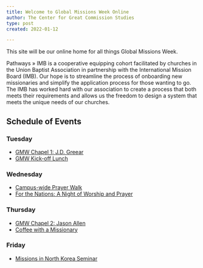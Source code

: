 ```yaml
---
title: Welcome to Global Missions Week Online
author: The Center for Great Commission Studies
type: post
created: 2022-01-12

---
```

This site will be our online home for all things Global Missions Week. 

Pathways » IMB is a cooperative equipping cohort facilitated by churches in the Union Baptist Association in partnership with the International Mission Board (IMB).  Our hope is to streamline the process of onboarding new missionaries and simplify the application process for those wanting to go. The IMB has worked hard with our association to create a process that both meets their requirements and allows us the freedom to design a system that meets the unique needs of our churches.

<!--more-->
## Schedule of Events

### Tuesday
* [GMW Chapel 1: J.D. Greear](/docs/pathways-imb-intro/)
* [GMW Kick-off Lunch](/docs/pathways-imb-instructional-guide/)

### Wednesday
* [Campus-wide Prayer Walk](/docs/imb-semester-1-syllabus/)
* [For the Nations: A Night of Worship and Prayer](/docs/advocacy-team-overview)

### Thursday
* [GMW Chapel 2: Jason Allen](/docs/pathways-imb-faq/)
* [Coffee with a Missionary](/docs/pathways-imb-faq/)

### Friday
* [Missions in North Korea Seminar](/docs/pathways-imb-faq/)